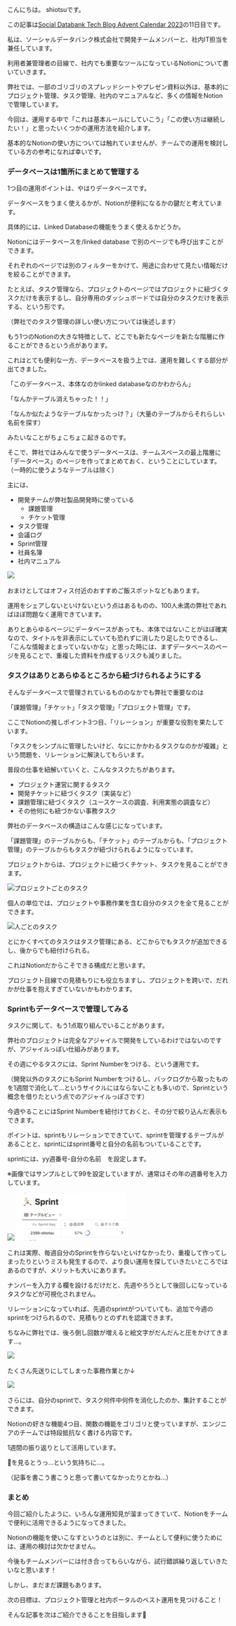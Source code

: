 こんにちは。 shiotsuです。

この記事は[Social Databank Tech Blog Advent Calendar 2023](https://zenn.dev/sdb_blog/articles/16cfcf55ac6f35)の11日目です。

私は、ソーシャルデータバンク株式会社で開発チームメンバーと、社内IT担当を兼任しています。

利用者兼管理者の目線で、社内でも重要なツールになっているNotionについて書いていきます。


弊社では、一部のゴリゴリのスプレッドシートやプレゼン資料以外は、基本的にプロジェクト管理、タスク管理、社内のマニュアルなど、多くの情報をNotionで管理しています。

今回は、運用する中で「これは基本ルールにしていこう」「この使い方は継続したい！」と思ったいくつかの運用方法を紹介します。

基本的なNotionの使い方については触れていませんが、チームでの運用を検討している方の参考になれば幸いです。

### データベースは1箇所にまとめて管理する

1つ目の運用ポイントは、やはりデータベースです。

データベースをうまく使えるかが、Notionが便利になるかの鍵だと考えています。

具体的には、Linked Databaseの機能をうまく使えるかどうか。


Notionにはデータベースを/linked database で別のページでも呼び出すことができます。

それぞれのページでは別のフィルターをかけて、用途に合わせて見たい情報だけを絞ることができます。

たとえば、タスク管理なら、プロジェクトのページではプロジェクトに紐づくタスクだけを表示するし、自分専用のダッシュボードでは自分のタスクだけを表示する、という形です。

（弊社でのタスク管理の詳しい使い方については後述します）


もう1つのNotionの大きな特徴として、どこでも新たなページを新たな階層に作ることができるという点があります。

これはとても便利な一方、データベースを扱う上では、運用を難しくする部分が出てきました。


「このデータベース、本体なのかlinked databaseなのかわからん」

「なんかテーブル消えちゃった！！」

「なんか似たようなテーブルなかったっけ？」（大量のテーブルからそれらしい名前を探す）

みたいなことがちょこちょこ起きるのです。


そこで、弊社ではみんなで使うデータベースは、チームスペースの最上階層に「データベース」のページを作ってまとめておく、ということにしています。（一時的に使うようなテーブルは除く）

主には、
- 開発チームが弊社製品開発時に使っている
    - 課題管理
    - チケット管理
- タスク管理
- 会議ログ
- Sprint管理
- 社員名簿
- 社内マニュアル

<img src="/images/2312111_blog_データベースを管理するページ.png" width="80%">

おまけとしてはオフィス付近のおすすめご飯スポットなどもあります。

運用をシェアしないといけないという点はあるものの、100人未満の弊社であればほぼ問題なく運用できています。

ありとあらゆるページにデータベースがあっても、本体ではないことがほぼ確実なので、タイトルを非表示にしていても恐れずに消したり足したりできるし、「こんな情報まとまっていないかな」と思った時には、まずデータベースのページを見ることで、重複した資料を作成するリスクも減りました。

### タスクはありとあらゆるところから紐づけられるようにする

そんなデータベースで管理されているもののなかでも弊社で重要なのは

「課題管理」「チケット」「タスク管理」「プロジェクト管理」です。

ここでNotionの推しポイント3つ目、「リレーション」が重要な役割を果たしています。

「タスクをシンプルに管理したいけど、なににかかわるタスクなのかが複雑」という問題を、リレーションに解決してもらいます。


普段の仕事を紐解いていくと、こんなタスクたちがあります。

- プロジェクト運営に関するタスク
- 開発チケットに紐づくタスク（実装など）
- 課題管理に紐づくタスク（ユースケースの調査、利用実態の調査など）
- その他何にも紐づかない事務タスク

弊社のデータベースの構造はこんな感じになっています。


「課題管理」のテーブルからも、「チケット」のテーブルからも、「プロジェクト管理」のテーブルからもタスクが紐づけられるようになっています。

プロジェクトからは、プロジェクトに紐づくチケット、タスクを見ることができます。

![プロジェクトごとのタスク](/images/2312111_blog_プロジェクトごとのタスク.png)

個人の単位では、プロジェクトや事務作業を含む自分のタスクを全て見ることができます。

![人ごとのタスク](/images/2312111_blog_人ごとのタスク.png)


とにかくすべてのタスクはタスク管理にある、どこからでもタスクが追加できるし、後からでも紐付けられる。

これはNotionだからこそできる構成だと思います。

プロジェクト目線での見積もりにも役立ちますし、プロジェクトを跨いで、だれかが仕事を抱えすぎていないかもわかります。


### Sprintもデータベースで管理してみる

タスクに関して、もう1点取り組んでいることがあります。

弊社のプロジェクトは完全なアジャイルで開発をしているわけではないのですが、アジャイルっぽい仕組みがあります。

その週にやるタスクには、Sprint Numberをつける、という運用です。

（開発以外のタスクにもSprint Numberをつけるし、バックログから取ったものを1週間で消化して…というサイクルにはならないことも多いので、Sprintという概念を借りたという点でのアジャイルっぽさです）

今週やることにはSprint Numberを紐付けておくと、その分で絞り込んだ表示もできます。


ポイントは、sprintもリレーションでできていて、sprintを管理するテーブルがあることと、sprintにはsprint番号と自分の名前もついていることです。

sprintには、yy週番号-自分の名前　を設定します。

※画像ではサンプルとして99を設定していますが、通常はその年の週番号を入力しています。


<img src="/images/2312111_blog_あるタスクのページ.png" width="50%">

<img src="/images/2312111_blog_sprint.png" width="50%">

これは実際、毎週自分のSprintを作らないといけなかったり、重複して作ってしまったりというミスも発生するので、より良い運用を探していきたいところではあるのですが、メリットも大いにあります。

ナンバーを入力する欄を設けるだけだと、先週やろうとして後回しになっているタスクなどが可視化されません。

リレーションになっていれば、先週のsprintがついていても、追加で今週のsprintをつけられるので、見積もりとのずれを認識できます。


ちなみに弊社では、後ろ倒し回数が増えると絵文字がだんだんと圧をかけてきます…。

<img src="/images/2312111_blog_タスクの後回し回数が計算される.png" width="50%">

たくさん先送りにしてしまった事務作業とか↓

<img src="/images/2312111_blog_後回しにすると👹が、、、.png" width="50%">

さらには、自分のsprintで、タスク何件中何件を消化したのか、集計することができます。

Notionの好きな機能4つ目、関数の機能をゴリゴリと使っていますが、エンジニアのチームでは特段抵抗なく書ける内容です。

1週間の振り返りとして活用しています。


👹を見るとうっ…という気持ちに…。

（記事を書こう書こうと思って書いてなかったりとかね…）

### まとめ

今回ご紹介したように、いろんな運用知見が溜まってきていて、Notionをチームで便利に活用できるようになってきました。

Notionの機能を使いこなすというのとは別に、チームとして便利に使うためには、運用の検討は欠かせません。

今後もチームメンバーには付き合ってもらいながら、試行錯誤繰り返していきたいなと思います！

しかし、まだまだ課題もあります。

次の目標は、プロジェクト管理と社内ポータルのベスト運用を見つけること！

そんな記事を次はご紹介できることを目指します💪
